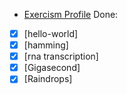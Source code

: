 - [Exercism Profile](http://exercism.io/kboygit)
Done:
- [x] [hello-world]
- [x] [hamming]
- [x] [rna transcription]
- [x] [Gigasecond]
- [x] [Raindrops]
